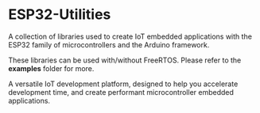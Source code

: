 # ESP32-Utilities
A collection of libraries used to create IoT embedded applications with the ESP32 family of microcontrollers and the Arduino framework.

These libraries can be used with/without FreeRTOS. Please refer to the **examples** folder for more. 

A versatile IoT development platform, designed to help you accelerate development time, and create performant microcontroller embedded applications.
